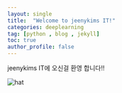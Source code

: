 ```yaml
---
layout: single
title:  "Welcome to jeenykims IT!"
categories: deeplearning
tag: [python , blog , jekyll]
toc: true
author_profile: false
---
```


jeenykims IT에 오신걸 환영 합니다!!

![hat]({{site.url}}/images/2024-2-15-first/hat.jpg)

